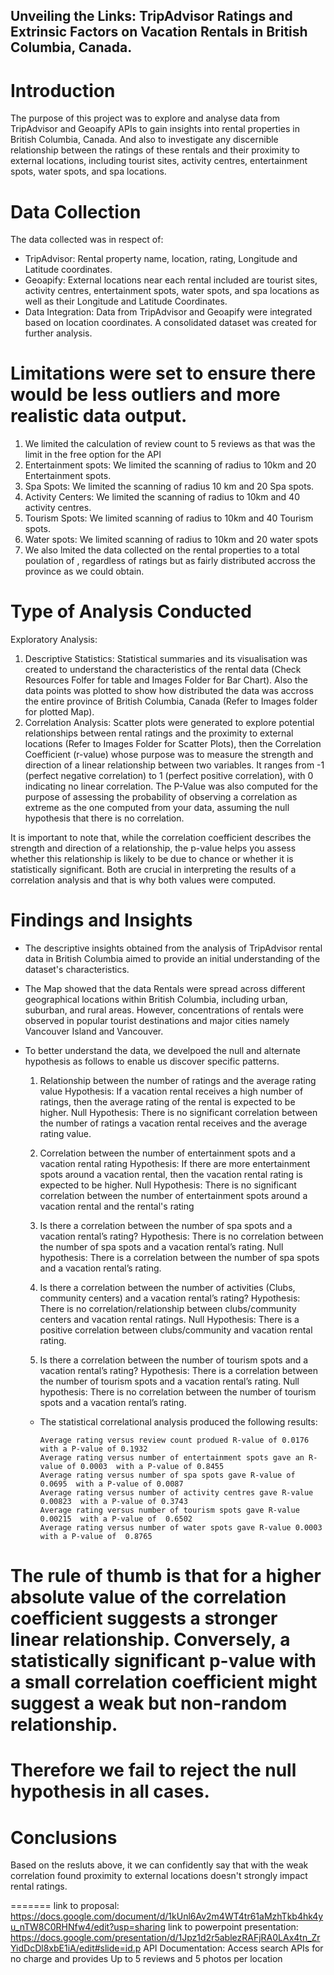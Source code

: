 ## Unveiling the Links: TripAdvisor Ratings and Extrinsic Factors on Vacation Rentals in British Columbia, Canada.

# Introduction
The purpose of this project was to explore and analyse data from TripAdvisor and Geoapify APIs to gain insights into rental properties in British Columbia, Canada. And also to investigate any discernible relationship between the ratings of these rentals and their proximity to external locations, including tourist sites, activity centres, entertainment spots, water spots, and spa locations.

# Data Collection
The data collected was in respect of:
 - TripAdvisor:  Rental property name, location, rating, Longitude and Latitude coordinates.
 - Geoapify: External locations near each rental included are tourist sites, activity centres, entertainment spots, water spots, and spa locations as well as their Longitude and Latitude Coordinates.
 - Data Integration: Data from TripAdvisor and Geoapify were integrated based on location coordinates. A consolidated dataset was created for further analysis.
  
# Limitations were set to ensure there would be less outliers and more realistic data output.
1. We limited the calculation of review count to 5 reviews as that was the limit in the free option for the API
2. Entertainment spots: We limited the scanning of radius to 10km and 20 Entertainment spots. 
3. Spa Spots: We limited the scanning of radius 10 km and 20 Spa spots.
4. Activity Centers: We limited the scanning of radius to 10km and 40 activity centres.
5. Tourism Spots: We limited scanning of radius to 10km and  40 Tourism spots.
6. Water spots: We limited scanning of radius to 10km and 20 water spots
7. We also lmited the data collected on the rental properties to a total poulation of , regardless of ratings but as fairly distributed accross the province as we could obtain.

# Type of Analysis Conducted
Exploratory Analysis:
1. Descriptive Statistics: Statistical summaries and its visualisation was created to understand the characteristics of the rental data (Check Resources Folfer for table and  Images Folder for Bar Chart).
Also the data points was plotted to show how distributed the data was accross the entire province of British Columbia, Canada (Refer to Images folder for plotted Map).
2. Correlation Analysis: Scatter plots were generated to explore potential relationships between rental ratings and the proximity to external locations (Refer to Images Folder for Scatter Plots), then the         Correlation Coefficient (r-value) whose purpose was to measure the strength and direction of a linear relationship between two variables. It ranges from -1 (perfect negative correlation) to 1 (perfect           positive correlation), with 0 indicating no linear correlation.
The P-Value was also computed for the purpose of assessing the probability of observing a correlation as extreme as the one computed from your data, assuming the null hypothesis that there is no correlation.
   
It is important to note that, while the correlation coefficient describes the strength and direction of a relationship, the p-value helps you assess whether this relationship is likely to be due to chance or whether it is statistically significant. Both are crucial in interpreting the results of a correlation analysis and that is why both values were computed.

# Findings and Insights
- The descriptive insights obtained from the analysis of TripAdvisor rental data in British Columbia aimed to provide an initial understanding of the dataset's characteristics.
- The Map showed that the data Rentals were spread across different geographical locations within British Columbia, including urban, suburban, and rural areas. However, concentrations of rentals were observed       in popular tourist destinations and major cities namely Vancouver Island and Vancouver.
- To better understand the data, we develpoed the null and alternate hypothesis as follows to enable us discover specific patterns.
  1.  Relationship between the number of ratings and the average rating value
      Hypothesis: If a vacation rental receives a high number of ratings, then the average rating of the rental is expected to be higher.
      Null Hypothesis: There is no significant correlation between the number of ratings a vacation rental receives and the average rating value. 

  2.  Correlation between the number of entertainment spots and a vacation rental rating
      Hypothesis: If there are more entertainment spots around a vacation rental, then the vacation rental rating is expected to be higher.
      Null Hypothesis: There is no significant correlation between the number of entertainment spots around a vacation rental and the rental's rating

  3.  Is there a correlation between the number of spa spots and a vacation rental’s rating?
      Hypothesis: There is no correlation between the number of spa spots and a vacation rental’s rating. 
      Null hypothesis: There is  a correlation between the number of spa spots and a vacation rental’s rating.

  4.  Is there a correlation between the number of activities (Clubs, community centers) and a vacation rental’s rating?
      Hypothesis: There is no correlation/relationship between clubs/community centers and vacation rental ratings. 
      Null Hypothesis: There is a positive correlation between clubs/community  and vacation rental rating. 

  5.  Is there a correlation between the number of tourism spots and a vacation rental’s rating?
      Hypothesis: There is a correlation between the number of tourism spots and a vacation rental’s rating.
      Null hypothesis: There is no correlation between the number of tourism spots and a vacation rental’s rating.

  - The statistical correlational analysis produced the following results:
 

        Average rating versus review count produed R-value of 0.0176 with a P-value of 0.1932
        Average rating versus number of entertainment spots gave an R-value of 0.0003  with a P-value of 0.8455
        Average rating versus number of spa spots gave R-value of  0.0695  with a P-value of 0.0087
        Average rating versus number of activity centres gave R-value 0.00823  with a P-value of 0.3743
        Average rating versus number of tourism spots gave R-value 0.00215  with a P-value of  0.6502
        Average rating versus number of water spots gave R-value 0.0003  with a P-value of  0.8765
     
    
# The rule of thumb is that for a higher absolute value of the correlation coefficient suggests a stronger linear relationship. Conversely, a statistically significant p-value with a small correlation coefficient might suggest a weak but non-random relationship.

# Therefore we fail to reject the null hypothesis in all cases.

# Conclusions
Based on the resluts above, it we can confidently say that with the weak correlation found proximity to external locations doesn't strongly impact rental ratings.


=======
link to proposal: https://docs.google.com/document/d/1kUnl6Av2m4WT4tr61aMzhTkb4hk4yu_nTW8C0RHNfw4/edit?usp=sharing
link to powerpoint presentation: https://docs.google.com/presentation/d/1Jpz1d2r5ablezRAFjRA0LAx4tn_ZrYidDcDl8xbE1iA/edit#slide=id.p
API Documentation: Access search APIs for no charge and provides Up to 5 reviews and 5 photos per location


